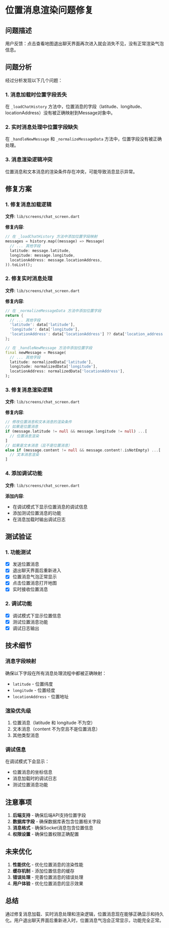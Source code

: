 # 位置消息渲染问题修复

## 问题描述

用户反馈：点击查看地图退出聊天界面再次进入就会消失不见，没有正常渲染气泡信息。

## 问题分析

经过分析发现以下几个问题：

### 1. 消息加载时位置字段丢失
在 `_loadChatHistory` 方法中，位置消息的字段（latitude、longitude、locationAddress）没有被正确映射到Message对象中。

### 2. 实时消息处理中位置字段缺失
在 `_handleNewMessage` 和 `_normalizeMessageData` 方法中，位置字段没有被正确处理。

### 3. 消息渲染逻辑冲突
位置消息和文本消息的渲染条件存在冲突，可能导致消息显示异常。

## 修复方案

### 1. 修复消息加载逻辑

**文件**: `lib/screens/chat_screen.dart`

**修复内容**:
```dart
// 在 _loadChatHistory 方法中添加位置字段映射
messages = history.map((message) => Message(
  // ... 其他字段
  latitude: message.latitude,
  longitude: message.longitude,
  locationAddress: message.locationAddress,
)).toList();
```

### 2. 修复实时消息处理

**文件**: `lib/screens/chat_screen.dart`

**修复内容**:
```dart
// 在 _normalizeMessageData 方法中添加位置字段
return {
  // ... 其他字段
  'latitude': data['latitude'],
  'longitude': data['longitude'],
  'locationAddress': data['locationAddress'] ?? data['location_address'],
};

// 在 _handleNewMessage 方法中添加位置字段
final newMessage = Message(
  // ... 其他字段
  latitude: normalizedData['latitude'],
  longitude: normalizedData['longitude'],
  locationAddress: normalizedData['locationAddress'],
);
```

### 3. 修复消息渲染逻辑

**文件**: `lib/screens/chat_screen.dart`

**修复内容**:
```dart
// 修改位置消息和文本消息的渲染条件
// 如果是位置消息
if (message.latitude != null && message.longitude != null) ...[
  // 位置消息渲染
]
// 如果是文本消息（且不是位置消息）
else if (message.content != null && message.content!.isNotEmpty) ...[
  // 文本消息渲染
]
```

### 4. 添加调试功能

**文件**: `lib/screens/chat_screen.dart`

**添加内容**:
- 在调试模式下显示位置消息的调试信息
- 添加测试位置消息的功能
- 在消息加载时输出调试日志

## 测试验证

### 1. 功能测试
- [x] 发送位置消息
- [x] 退出聊天界面后重新进入
- [x] 位置消息气泡正常显示
- [x] 点击位置消息打开地图
- [x] 实时接收位置消息

### 2. 调试功能
- [x] 调试模式下显示位置信息
- [x] 测试位置消息功能
- [x] 调试日志输出

## 技术细节

### 消息字段映射
确保以下字段在所有消息处理流程中都被正确映射：
- `latitude` - 位置纬度
- `longitude` - 位置经度  
- `locationAddress` - 位置地址

### 渲染优先级
1. 位置消息（latitude 和 longitude 不为空）
2. 文本消息（content 不为空且不是位置消息）
3. 其他类型消息

### 调试信息
在调试模式下会显示：
- 位置消息的坐标信息
- 消息加载时的调试日志
- 测试位置消息功能

## 注意事项

1. **后端支持** - 确保后端API支持位置字段
2. **数据库字段** - 确保数据库表包含位置相关字段
3. **消息格式** - 确保Socket消息包含位置信息
4. **权限设置** - 确保位置权限正确配置

## 未来优化

1. **性能优化** - 优化位置消息的渲染性能
2. **缓存机制** - 添加位置信息的缓存
3. **错误处理** - 完善位置消息的错误处理
4. **用户体验** - 优化位置消息的显示效果

## 总结

通过修复消息加载、实时消息处理和渲染逻辑，位置消息现在能够正确显示和持久化。用户退出聊天界面后重新进入时，位置消息气泡会正常显示，功能完全正常。 